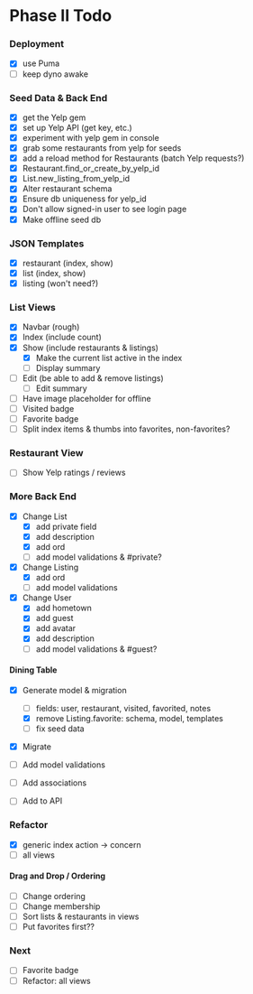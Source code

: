 # Phase II Todo

### Deployment
- [x] use Puma
- [ ] keep dyno awake

### Seed Data & Back End
- [x] get the Yelp gem
- [x] set up Yelp API (get key, etc.)
- [x] experiment with yelp gem in console
- [x] grab some restaurants from yelp for seeds
- [x] add a reload method for Restaurants (batch Yelp requests?)
- [x] Restaurant.find_or_create_by_yelp_id
- [x] List.new_listing_from_yelp_id
- [x] Alter restaurant schema
- [x] Ensure db uniqueness for yelp_id
- [x] Don't allow signed-in user to see login page
- [x] Make offline seed db

### JSON Templates
- [x] restaurant (index, show)
- [x] list (index, show)
- [x] listing (won't need?)

### List Views
- [x] Navbar (rough)
- [x] Index (include count)
- [x] Show (include restaurants & listings)
  - [x] Make the current list active in the index
  - [ ] Display summary
- [ ] Edit (be able to add & remove listings)
  - [ ] Edit summary
- [ ] Have image placeholder for offline
- [ ] Visited badge
- [ ] Favorite badge
- [ ] Split index items & thumbs into favorites, non-favorites?

### Restaurant View
- [ ] Show Yelp ratings / reviews

### More Back End
- [x] Change List
  - [x] add private field
  - [x] add description
  - [x] add ord
  - [ ] add model validations & #private?
- [x] Change Listing
  - [x] add ord
  - [ ] add model validations
- [x] Change User
  - [x] add hometown
  - [x] add guest
  - [x] add avatar
  - [x] add description
  - [ ] add model validations & #guest?
#### Dining Table
- [x] Generate model & migration
  - [ ] fields: user, restaurant, visited, favorited, notes 
  - [x] remove Listing.favorite: schema, model, templates
  - [ ] fix seed data
- [x] Migrate
- [ ] Add model validations
- [ ] Add associations
- [ ] Add to API



### Refactor
- [x] generic index action -> concern
- [ ] all views

#### Drag and Drop / Ordering
- [ ] Change ordering
- [ ] Change membership
- [ ] Sort lists & restaurants in views
- [ ] Put favorites first??

### Next
- [ ] Favorite badge
- [ ] Refactor: all views
